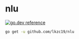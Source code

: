 # nlu

[![go.dev reference](https://img.shields.io/badge/go.dev-reference-007d9c?logo=go&logoColor=white&style=flat-square)](https://pkg.go.dev/github.com/lkzc19/nlu)

```bash
go get -u github.com/lkzc19/nlu
```